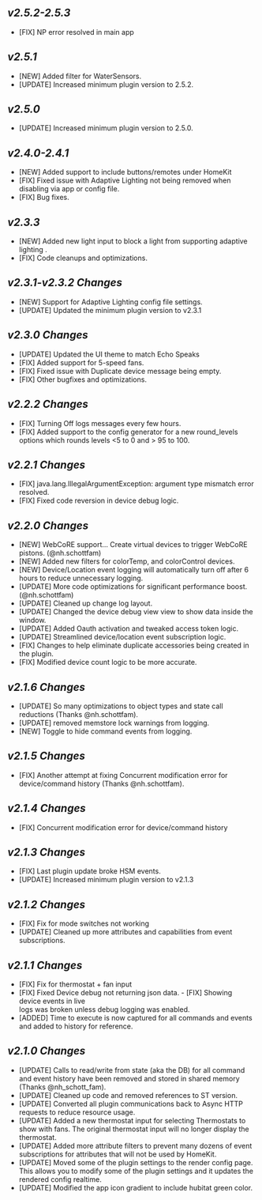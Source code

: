 ## _**v2.5.2-2.5.3**_
- [FIX] NP error resolved in main app

## _**v2.5.1**_
- [NEW] Added filter for WaterSensors.
- [UPDATE] Increased minimum plugin version to 2.5.2.

## _**v2.5.0**_
- [UPDATE] Increased minimum plugin version to 2.5.0.

## _**v2.4.0-2.4.1**_
- [NEW] Added support to include buttons/remotes under HomeKit
- [FIX] Fixed issue with Adaptive Lighting not being removed when disabling via app or config file.
- [FIX] Bug fixes.

## _**v2.3.3**_
- [NEW] Added new light input to block a light from supporting adaptive lighting .
- [FIX] Code cleanups and optimizations.

## _**v2.3.1-v2.3.2 Changes**_
- [NEW] Support for Adaptive Lighting config file settings.
- [UPDATE] Updated the minimum plugin version to v2.3.1

## _**v2.3.0 Changes**_
- [UPDATE] Updated the UI theme to match Echo Speaks
- [FIX] Added support for 5-speed fans.
- [FIX] Fixed issue with Duplicate device message being empty.
- [FIX] Other bugfixes and optimizations.

## _**v2.2.2 Changes**_
- [FIX] Turning Off logs messages every few hours.
- [FIX] Added support to the config generator for a new round_levels options which rounds levels <5 to 0 and > 95 to 100.

## _**v2.2.1 Changes**_
- [FIX] java.lang.IllegalArgumentException: argument type mismatch error resolved.
- [FIX] Fixed code reversion in device debug logic.

## _**v2.2.0 Changes**_
- [NEW] WebCoRE support... Create virtual devices to trigger WebCoRE pistons. (@nh.schottfam)
- [NEW] Added new filters for colorTemp, and colorControl devices.
- [NEW] Device/Location event logging will automatically turn off after 6 hours to reduce unnecessary logging.
- [UPDATE] More code optimizations for significant performance boost. (@nh.schottfam)
- [UPDATE] Cleaned up change log layout.
- [UPDATE] Changed the device debug view view to show data inside the window. 
- [UPDATE] Added Oauth activation and tweaked access token logic.
- [UPDATE] Streamlined device/location event subscription logic.
- [FIX] Changes to help eliminate duplicate accessories being created in the plugin.
- [FIX] Modified device count logic to be more accurate.

## _**v2.1.6 Changes**_
- [UPDATE] So many optimizations to object types and state call reductions (Thanks @nh.schottfam).
- [UPDATE] removed memstore lock warnings from logging.
- [NEW] Toggle to hide command events from logging.

## _**v2.1.5 Changes**_
- [FIX] Another attempt at fixing Concurrent modification error for device/command history (Thanks @nh.schottfam).

## _**v2.1.4 Changes**_
- [FIX] Concurrent modification error for device/command history

## _**v2.1.3 Changes**_
- [FIX] Last plugin update broke HSM events.
- [UPDATE] Increased minimum plugin version to v2.1.3

## _**v2.1.2 Changes**_
- [FIX] Fix for mode switches not working
- [UPDATE] Cleaned up more attributes and capabilities from event subscriptions.

## _**v2.1.1 Changes**_
- [FIX] Fix for thermostat + fan input
- [FIX] Fixed Device debug not returning json data.
- [FIX] Showing device events in live logs was broken unless debug logging was enabled.
- [ADDED] Time to execute is now captured for all commands and events and added to history for reference.

## _**v2.1.0 Changes**_
- [UPDATE] Calls to read/write from state (aka the DB) for all command and event history have been removed and stored in shared memory (Thanks @nh_schott_fam).
- [UPDATE] Cleaned up code and removed references to ST version.
- [UPDATE] Converted all plugin communications back to Async HTTP requests to reduce resource usage.
- [UPDATE] Added a new thermostat input for selecting Thermostats to show with fans. The original thermostat input will no longer display the thermostat.
- [UPDATE] Added more attribute filters to prevent many dozens of event subscriptions for attributes that will not be used by HomeKit.
- [UPDATE] Moved some of the plugin settings to the render config page.  This allows you to modify some of the plugin settings and it updates the rendered config realtime.
- [UPDATE] Modified the app icon gradient to include hubitat green color.

